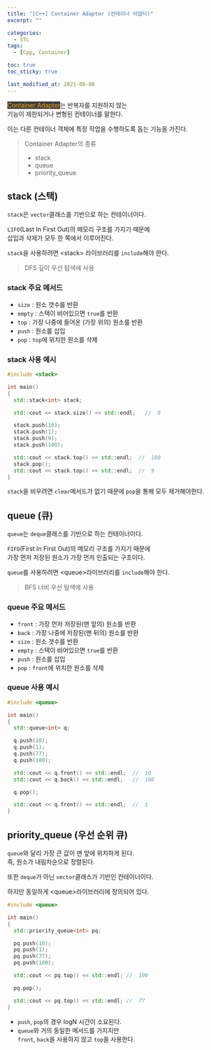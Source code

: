 ```yaml
---
title: "[C++] Container Adapter (컨테이너 어댑터)"
excerpt: ""

categories:
  - STL
tags:
  - [Cpp, Container]

toc: true
toc_sticky: true

last_modified_at: 2021-08-06
---
```


<mark style="background-color: #3e3e3e; color: orange;">Container Adapter</mark>는 반복자를 지원하지 않는   
기능이 제한되거나 변형된 컨테이너를 말한다.

이는 다른 컨테이너 객체에 특정 작업을 수행하도록 돕는 기능을 가진다.

> Container Adapter의 종류
> * stack
> * queue
> * priority_queue

## stack (스택)

`stack`은 `vector`클래스를 기반으로 하는 컨테이너이다.

`LIFO`(Last In First Out)의 메모리 구조를 가지기 때문에   
삽입과 삭제가 모두 한 쪽에서 이루어진다.

`stack`을 사용하려면 \<stack> 라이브러리를 `include`해야 한다.

> DFS 깊이 우선 탐색에 사용

### stack 주요 메서드

* `size` : 원소 갯수를 반환   
* `empty` : 스택이 비어있으면 `true`를 반환   
* `top` : 가장 나중에 들어온 (가장 위의) 원소를 반환   
* `push` : 원소를 삽입    
* `pop` : `top`에 위치한 원소를 삭제

### stack 사용 예시

```cpp
#include <stack>

int main()
{
  std::stack<int> stack;

  std::cout << stack.size() << std::endl;   //  0

  stack.push(10);
  stack.push(1);
  stack.push(9);
  stack.push(180);

  std::cout << stack.top() << std::endl;  //  180
  stack.pop();
  std::cout << stack.top() << std::endl;  //  9
}
```

`stack`을 비우려면 `clear`메서드가 없기 때문에 `pop`을 통해 모두 제거해야한다.

## queue (큐)

`queue`는 `deque`클래스를 기반으로 하는 컨테이너이다.

`FIFO`(First In First Out)의 메모리 구조를 가지기 때문에   
가장 먼저 저장된 원소가 가장 먼저 인출되는 구조이다.

`queue`를 사용하려면 \<queue>라이브러리를 `include`해야 한다.

> BFS 너비 우선 탐색에 사용

### queue 주요 메서드

* `front` : 가장 먼저 저장된(맨 앞의) 원소를 반환
* `back` : 가장 나중에 저장된(맨 뒤의) 원소를 반환
* `size` : 원소 갯수를 반환   
* `empty` : 스택이 비어있으면 `true`를 반환   
* `push` : 원소를 삽입    
* `pop` : `front`에 위치한 원소를 삭제

### queue 사용 예시

```cpp
#include <queue>

int main()
{
  std::queue<int> q;

  q.push(10);
  q.push(1);
  q.push(77);
  q.push(100);

  std::cout << q.front() << std::endl;  //  10
  std::cout << q.back() << std::endl;   //  100

  q.pop();

  std::cout << q.front() << std::endl;  //  1
}
```

## priority_queue (우선 순위 큐)

`queue`와 달리 가장 큰 값이 맨 앞에 위치하게 된다.   
즉, 원소가 내림차순으로 정렬된다.

또한 `deque`가 아닌 `vector`클래스가 기반인 컨테이너이다.

하지만 동일하게 \<queue>라이브러리에 정의되어 있다.

```cpp
#include <queue>

int main()
{
  std::priority_queue<int> pq;

  pq.push(10);
  pq.push(1);
  pq.push(77);
  pq.push(100);

  std::cout << pq.top() << std::endl; //  100

  pq.pop();

  std::cout << pq.top() << std::endl; //  77
}
```

* `push`, `pop`의 경우 logN 시간이 소요된다.
* `queue`와 거의 동일한 메서드를 가지지만   
`front`, `back`을 사용하지 않고 `top`을 사용한다.